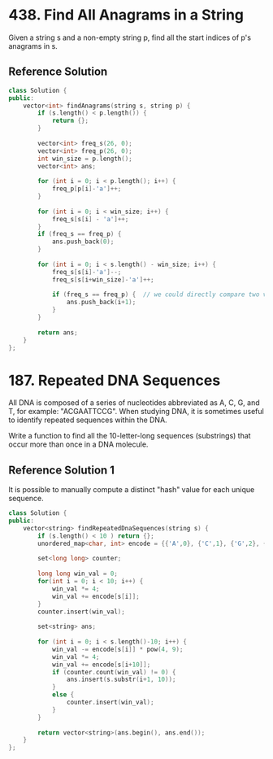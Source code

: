 # 438. Find All Anagrams in a String

Given a string s and a non-empty string p, find all the start indices of p's anagrams in s.

## Reference Solution

```c++
class Solution {
public:
    vector<int> findAnagrams(string s, string p) {
        if (s.length() < p.length()) {
            return {};
        }
        
        vector<int> freq_s(26, 0);
        vector<int> freq_p(26, 0);
        int win_size = p.length();
        vector<int> ans;
        
        for (int i = 0; i < p.length(); i++) {
            freq_p[p[i]-'a']++;
        }
        
        for (int i = 0; i < win_size; i++) {
            freq_s[s[i] - 'a']++;
        }
        if (freq_s == freq_p) {
            ans.push_back(0);
        }
        
        for (int i = 0; i < s.length() - win_size; i++) {
            freq_s[s[i]-'a']--;
            freq_s[s[i+win_size]-'a']++;
            
            if (freq_s == freq_p) {  // we could directly compare two vectors or maps
                ans.push_back(i+1);
            }
        }
        
        return ans;
    }
};
```

# 187. Repeated DNA Sequences


All DNA is composed of a series of nucleotides abbreviated as A, C, G, and T, for example: "ACGAATTCCG". When studying DNA, it is sometimes useful to identify repeated sequences within the DNA.

Write a function to find all the 10-letter-long sequences (substrings) that occur more than once in a DNA molecule.


## Reference Solution 1

It is possible to manually compute a distinct "hash" value for each unique sequence.


```c++
class Solution {
public:
    vector<string> findRepeatedDnaSequences(string s) {
        if (s.length() < 10 ) return {};
        unordered_map<char, int> encode = {{'A',0}, {'C',1}, {'G',2}, {'T',3}};
        
        set<long long> counter;
        
        long long win_val = 0;
        for(int i = 0; i < 10; i++) {
            win_val *= 4;
            win_val += encode[s[i]];
        }
        counter.insert(win_val);
        
        set<string> ans;
        
        for (int i = 0; i < s.length()-10; i++) {
            win_val -= encode[s[i]] * pow(4, 9);
            win_val *= 4;
            win_val += encode[s[i+10]];
            if (counter.count(win_val) != 0) {
                ans.insert(s.substr(i+1, 10));
            }
            else {
                counter.insert(win_val);
            }
        }
        
        return vector<string>(ans.begin(), ans.end());
    }
};
```